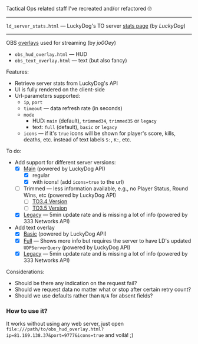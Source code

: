 Tactical Ops related staff I've recreated and/or refactored 🙄

-----
`ld_server_stats.html` — LuckyDog's TO server [stats page](https://serverstatus.tacops.de/index.php) (by _LuckyDog_)

-----
OBS [overlays](https://tactical-ops.eu/tactical-ops-tv-overlay.php) used for streaming (by _jo0Oey_)
- `obs_hud_overlay.html` — HUD
- `obs_text_overlay.html` — text (but also fancy)

Features:
- Retrieve server stats from LuckyDog's API
- UI is fully rendered on the client-side
- Url-parameters supported:
  - `ip`, `port`
  - `timeout` — data refresh rate (in seconds)
  - `mode`
    - HUD: `main` (default), `trimmed34`, `trimmed35` or `legacy`
    - text: `full` (default), `basic` or `legacy`
  - `icons` — if it's `true` icons will be shown for player's score, kills, deaths, etc. instead of text labels `S:`, `K:`, etc.

To do:
- Add support for different server versions:
  - [x] [Main](https://tactical-ops.eu/totv/overlays/ld_hud.php?ip=81.169.138.37&port=9777) (powered by LuckyDog API)
    - [x] regular
    - [x] with icons! (add `icons=true` to the url)
  - [ ] Trimmed — less information available, e.g., no Player Status, Round Wins, etc (powered by LuckyDog API)
    - [ ] [TO3.4 Version](https://tactical-ops.eu/totv/overlays/ld_hud_to340.php?ip=81.169.138.37&port=9777)
    - [ ] [TO3.5 Version](https://tactical-ops.eu/totv/overlays/ld_hud_to350.php?ip=81.169.138.37&port=9777)
  - [x] [Legacy](https://tactical-ops.eu/totv/overlays/333n_hud.php?ip=81.169.138.37&port=9777) — 5min update rate and is missing a lot of info (powered by 333 Networks API)
- Add text overlay
  - [x] [Basic](https://tactical-ops.eu/totv/overlays/text/ld_text.php?ip=81.169.138.37&port=9777) (powered by LuckyDog API)
  - [x] [Full](https://tactical-ops.eu/totv/overlays/text/ld_text_full.php?ip=81.169.138.37&port=9777) — Shows more info but requires the server to have LD's updated `UDPServerQuery` (powered by LuckyDog API)
  - [x] [Legacy](https://tactical-ops.eu/totv/overlays/text/333n_text.php?ip=81.169.138.37&port=9777) — 5min update rate and is missing a lot of info (powered by 333 Networks API)

Considerations:
- Should be there any indication on the request fail?
- Should we request data no matter what or stop after certain retry count?
- Should we use defaults rather than `N/A` for absent fields?



### How to use it?

It works without using any web server, just open `file:///path/to/obs_hud_overlay.html?ip=81.169.138.37&port=9777&icons=true` and voilà! ;)